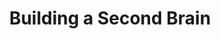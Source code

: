 ---
title: "Building a Second Brain"
description: "“Creativity isn’t about having more ideas. It’s about making sense of the ones you already have.”"
cover: "images/reading/building-a-second-brain.jpeg"
publishDate: 2022-11-15
authors: "Tiago Forte"
categories: ["business & leadership"]
status: 🟢
---